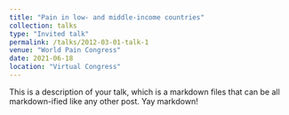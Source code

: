 ```yaml
---
title: "Pain in low- and middle-income countries"
collection: talks
type: "Invited talk"
permalink: /talks/2012-03-01-talk-1
venue: "World Pain Congress"
date: 2021-06-18
location: "Virtual Congress"
---
```


This is a description of your talk, which is a markdown files that can be all markdown-ified like any other post. Yay markdown!
